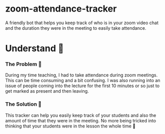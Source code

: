 # zoom-attendance-tracker
A friendly bot that helps you keep track of who is in your zoom video chat and the duration they were in the meeting to easily take attendance.

# Understand 🔎

### The Problem 🤔
During my time teaching, I had to take attendance during zoom meetings. This can be time consuming and a bit confusing. I was also running into an issue of people coming into the lecture for the first 10 minutes or so just to get marked as present and then leaving. 

### The Solution 🤩
This tracker can help you easily keep track of your students and also the amount of time that they were in the meeting. No more being tricked into thinking that your students were in the lesson the whole time 👀









